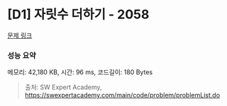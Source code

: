 # [D1] 자릿수 더하기 - 2058 

[문제 링크](https://swexpertacademy.com/main/code/problem/problemDetail.do?contestProbId=AV5QPRjqA10DFAUq) 

### 성능 요약

메모리: 42,180 KB, 시간: 96 ms, 코드길이: 180 Bytes



> 출처: SW Expert Academy, https://swexpertacademy.com/main/code/problem/problemList.do